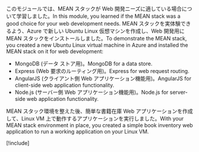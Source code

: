 <span data-ttu-id="ad318-101">このモジュールでは、MEAN スタックが Web 開発ニーズに適している場合について学習しました。</span><span class="sxs-lookup"><span data-stu-id="ad318-101">In this module, you learned if the MEAN stack was a good choice for your web development needs.</span></span> <span data-ttu-id="ad318-102">MEAN スタックを実体験できるよう、Azure で新しい Ubuntu Linux 仮想マシンを作成し、Web 開発用に MEAN スタックをインストールしました。</span><span class="sxs-lookup"><span data-stu-id="ad318-102">To demonstrate the MEAN stack, you created a new Ubuntu Linux virtual machine in Azure and installed the MEAN stack on it for web development:</span></span>

- <span data-ttu-id="ad318-103">MongoDB (データ ストア用)。</span><span class="sxs-lookup"><span data-stu-id="ad318-103">MongoDB for a data store.</span></span>
- <span data-ttu-id="ad318-104">Express (Web 要求のルーティング用)。</span><span class="sxs-lookup"><span data-stu-id="ad318-104">Express for web request routing.</span></span>
- <span data-ttu-id="ad318-105">AngularJS (クライアント側 Web アプリケーション機能用)。</span><span class="sxs-lookup"><span data-stu-id="ad318-105">AngularJS for client-side web application functionality.</span></span>
- <span data-ttu-id="ad318-106">Node.js (サーバー側 Web アプリケーション機能用)。</span><span class="sxs-lookup"><span data-stu-id="ad318-106">Node.js for server-side web application functionality.</span></span>

<span data-ttu-id="ad318-107">MEAN スタック環境を整えた後、簡単な書籍在庫 Web アプリケーションを作成して、Linux VM 上で動作するアプリケーションを実行しました。</span><span class="sxs-lookup"><span data-stu-id="ad318-107">With your MEAN stack environment in place, you created a simple book inventory web application to run a working application on your Linux VM.</span></span>

[!include[](../../../includes/azure-sandbox-cleanup.md)]